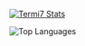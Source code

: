  [![Termi7 Stats](https://github-readme-stats.vercel.app/api?username=Termi7&show_icons=true&theme=radical)](https://github.com/anuraghazra/github-readme-stats)

![Top Languages](https://github-readme-stats.vercel.app/api/top-langs/?username=Termi7&theme=tokyonight)
